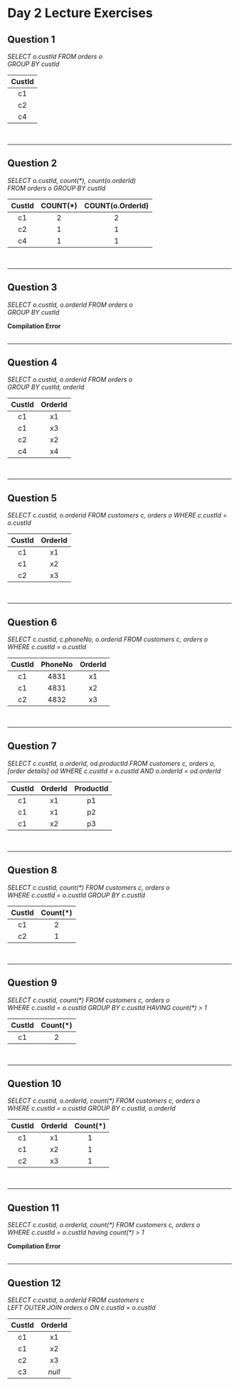 # Day 2 Lecture Exercises

## Question 1
*SELECT o.custId FROM orders o  
GROUP BY custId*

CustId |
:---: |
c1 |
c2 |
c4 |
<br>

---

## Question 2
*SELECT o.custId, count(\*), count(o.orderId)  
FROM orders o GROUP BY custId*

CustId | COUNT(*) | COUNT(o.OrderId)
:---: | :---: | :---: |
c1 | 2 | 2 |
c2 | 1 | 1 |
c4 | 1 | 1 |
<br>

---

## Question 3
*SELECT o.custId, o.orderId FROM orders o  
GROUP BY custId*

**Compilation Error**
<br>
<br>

---

## Question 4
*SELECT o.custid, o.orderid FROM orders o  
GROUP BY custId, orderId*

CustId | OrderId |
:---: | :---: |
c1 | x1
c1 | x3
c2 | x2
c4 | x4
<br>

---

## Question 5
*SELECT c.custid, o.orderid FROM customers c, orders o 
WHERE c.custId = o.custId*

CustId | OrderId
:---: | :---: 
c1 | x1
c1 | x2
c2 | x3
<br>

---

## Question 6
*SELECT c.custid, c.phoneNo, o.orderid FROM customers c, orders o  
WHERE c.custId = o.custId*

CustId | PhoneNo | OrderId
:---: | :---: | :---:
c1 | 4831 | x1
c1 | 4831 | x2
c2 | 4832 | x3
<br>

---

## Question 7
*SELECT c.custId, o.orderId, od.productId FROM customers c, orders o,  
[order details] od WHERE c.custId = o.custId AND o.orderId = od.orderId*

CustId | OrderId | ProductId
:---: | :---: | :---:
c1 | x1 | p1
c1 | x1 | p2
c1 | x2 | p3
<br>

---

## Question 8
*SELECT c.custid, count(\*) FROM customers c, orders o  
WHERE c.custId = o.custId GROUP BY c.custId*

 CustId | Count(*)
 :---: | :---:
 c1 | 2
 c2 | 1
 <br>

---

 ## Question 9

*SELECT c.custid, count(\*) FROM customers c, orders o  
WHERE c.custId = o.custId GROUP BY c.custId HAVING count(\*) > 1*

CustId | Count(*)
:---: | :---:
c1 | 2
<br>

---

## Question 10

*SELECT c.custid, o.orderId, count(\*) FROM customers c, orders o  
WHERE c.custId = o.custId GROUP BY c.custId, o.orderId*

CustId | OrderId | Count(*)
:---: | :---: | :---:
c1 | x1 | 1
c1 | x2 | 1
c2 | x3 | 1
<br>

---

## Question 11
*SELECT c.custid, o.orderId, count(\*) FROM customers c, orders o  
WHERE c.custId = o.custId having count(\*) > 1*

**Compilation Error**
<br>
<br>

---

## Question 12

*SELECT c.custid, o.orderId FROM customers c  
LEFT OUTER JOIN orders o ON c.custId = o.custId*

CustId | OrderId
:---: | :---:
c1 | x1
c1 | x2
c2 | x3
c3 | *null*